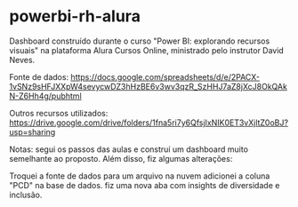 # powerbi-rh-alura

Dashboard construído durante o curso "Power BI: explorando recursos visuais" na plataforma Alura Cursos Online, ministrado pelo instrutor David Neves.

Fonte de dados: https://docs.google.com/spreadsheets/d/e/2PACX-1vSNz9sHFJXXpW4sevycwDZ3hHzBE6v3wv3qzR_SzHHJ7aZ8jXcJ8OkQAkN-Z6Hh4g/pubhtml

Outros recursos utilizados: https://drive.google.com/drive/folders/1fna5ri7y6QfsjIxNIK0ET3vXjltZ0oBJ?usp=sharing


Notas: segui os passos das aulas e construí um dashboard muito semelhante ao proposto. Além disso, fiz algumas alterações:

Troquei a fonte de dados para um arquivo na nuvem
adicionei a coluna "PCD" na base de dados. 
fiz uma nova aba com insights de diversidade e inclusão.

